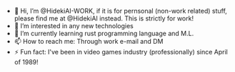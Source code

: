 - 👋 Hi, I’m @HidekiAI-WORK, if it is for pernsonal (non-work related) stuff, please find me at @HidekiAI instead.  This is strictly for work!
- 👀 I’m interested in any new technologies
- 🌱 I’m currently learning rust programming language and M.L.
- 📫 How to reach me: Through work e-mail and DM
- ⚡ Fun fact: I've been in video games industry (professionally) since April of 1989!

<!---
HidekiAI-WORK/HidekiAI-WORK is a ✨ special ✨ repository because its `README.md` (this file) appears on your GitHub profile.
You can click the Preview link to take a look at your changes.
--->
